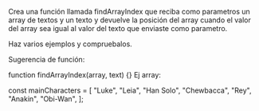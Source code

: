 Crea una función llamada findArrayIndex que reciba como parametros un array de textos y un texto y devuelve la posición del array cuando el valor del array sea igual al valor del texto que enviaste como parametro.

Haz varios ejemplos y compruebalos.

Sugerencia de función:

function findArrayIndex(array, text) {}
Ej array:

const mainCharacters = [
  "Luke",
  "Leia",
  "Han Solo",
  "Chewbacca",
  "Rey",
  "Anakin",
  "Obi-Wan",
];